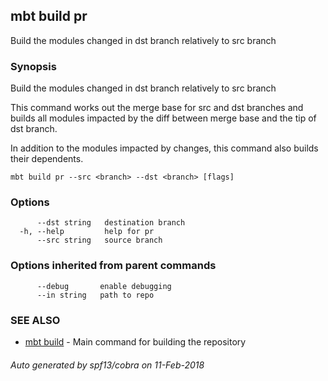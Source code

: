 ## mbt build pr

Build the modules changed in dst branch relatively to src branch

### Synopsis


Build the modules changed in dst branch relatively to src branch

This command works out the merge base for src and dst branches and 
builds all modules impacted by the diff between merge base and 
the tip of dst branch.	

In addition to the modules impacted by changes, this command also 
builds their dependents.

	

```
mbt build pr --src <branch> --dst <branch> [flags]
```

### Options

```
      --dst string   destination branch
  -h, --help         help for pr
      --src string   source branch
```

### Options inherited from parent commands

```
      --debug       enable debugging
      --in string   path to repo
```

### SEE ALSO
* [mbt build](mbt_build.md)	 - Main command for building the repository

###### Auto generated by spf13/cobra on 11-Feb-2018
